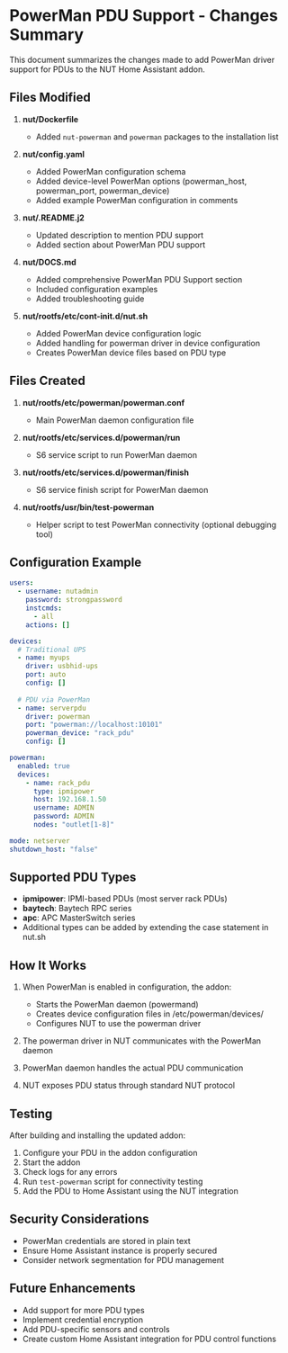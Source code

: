 # PowerMan PDU Support - Changes Summary

This document summarizes the changes made to add PowerMan driver support for PDUs to the NUT Home Assistant addon.

## Files Modified

1. **nut/Dockerfile**
   - Added `nut-powerman` and `powerman` packages to the installation list

2. **nut/config.yaml**
   - Added PowerMan configuration schema
   - Added device-level PowerMan options (powerman_host, powerman_port, powerman_device)
   - Added example PowerMan configuration in comments

3. **nut/.README.j2**
   - Updated description to mention PDU support
   - Added section about PowerMan PDU support

4. **nut/DOCS.md**
   - Added comprehensive PowerMan PDU Support section
   - Included configuration examples
   - Added troubleshooting guide

5. **nut/rootfs/etc/cont-init.d/nut.sh**
   - Added PowerMan device configuration logic
   - Added handling for powerman driver in device configuration
   - Creates PowerMan device files based on PDU type

## Files Created

1. **nut/rootfs/etc/powerman/powerman.conf**
   - Main PowerMan daemon configuration file

2. **nut/rootfs/etc/services.d/powerman/run**
   - S6 service script to run PowerMan daemon

3. **nut/rootfs/etc/services.d/powerman/finish**
   - S6 service finish script for PowerMan daemon

4. **nut/rootfs/usr/bin/test-powerman**
   - Helper script to test PowerMan connectivity (optional debugging tool)

## Configuration Example

```yaml
users:
  - username: nutadmin
    password: strongpassword
    instcmds:
      - all
    actions: []

devices:
  # Traditional UPS
  - name: myups
    driver: usbhid-ups
    port: auto
    config: []
  
  # PDU via PowerMan
  - name: serverpdu
    driver: powerman
    port: "powerman://localhost:10101"
    powerman_device: "rack_pdu"
    config: []

powerman:
  enabled: true
  devices:
    - name: rack_pdu
      type: ipmipower
      host: 192.168.1.50
      username: ADMIN
      password: ADMIN
      nodes: "outlet[1-8]"

mode: netserver
shutdown_host: "false"
```

## Supported PDU Types

- **ipmipower**: IPMI-based PDUs (most server rack PDUs)
- **baytech**: Baytech RPC series
- **apc**: APC MasterSwitch series
- Additional types can be added by extending the case statement in nut.sh

## How It Works

1. When PowerMan is enabled in configuration, the addon:
   - Starts the PowerMan daemon (powermand)
   - Creates device configuration files in /etc/powerman/devices/
   - Configures NUT to use the powerman driver

2. The powerman driver in NUT communicates with the PowerMan daemon
3. PowerMan daemon handles the actual PDU communication
4. NUT exposes PDU status through standard NUT protocol

## Testing

After building and installing the updated addon:

1. Configure your PDU in the addon configuration
2. Start the addon
3. Check logs for any errors
4. Run `test-powerman` script for connectivity testing
5. Add the PDU to Home Assistant using the NUT integration

## Security Considerations

- PowerMan credentials are stored in plain text
- Ensure Home Assistant instance is properly secured
- Consider network segmentation for PDU management

## Future Enhancements

- Add support for more PDU types
- Implement credential encryption
- Add PDU-specific sensors and controls
- Create custom Home Assistant integration for PDU control functions
